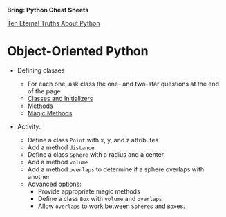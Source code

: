 **Bring: Python Cheat Sheets**

[Ten Eternal Truths About Python](https://docs.google.com/presentation/d/1OQ7YHJqNgGblz9GVC6l80wyomk1NoFTfGqOBAzr-Mpc/edit?usp=sharing)

# Object-Oriented Python

* Defining classes
  * For each one, ask class the one- and two-star questions at the end of the page
  * [Classes and Initializers](https://github.com/alainkaegi/pythonorama/blob/main/oop/classes.md)
  * [Methods](https://github.com/alainkaegi/pythonorama/blob/main/oop/methods.md)
  * [Magic Methods](https://github.com/alainkaegi/pythonorama/blob/main/oop/magic.md)

* Activity:
  * Define a class `Point` with x, y, and z attributes
  * Add a method `distance`
  * Define a class `Sphere` with a radius and a center
  * Add a method `volume`
  * Add a method `overlaps` to determine if a sphere overlaps with another
  * Advanced options:
    * Provide appropriate magic methods
    * Define a class `Box` with `volume` and `overlaps`
    * Allow `overlaps` to work between `Sphere`s and `Box`es.
